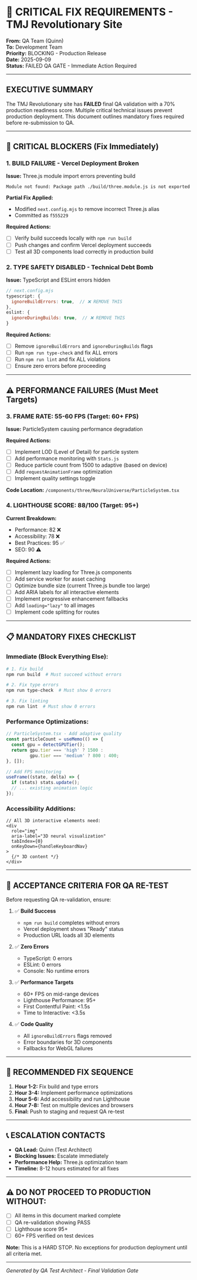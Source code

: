 # 🚨 CRITICAL FIX REQUIREMENTS - TMJ Revolutionary Site
**From:** QA Team (Quinn)  
**To:** Development Team  
**Priority:** BLOCKING - Production Release  
**Date:** 2025-09-09  
**Status:** FAILED QA GATE - Immediate Action Required

---

## EXECUTIVE SUMMARY
The TMJ Revolutionary site has **FAILED** final QA validation with a 70% production readiness score. Multiple critical technical issues prevent production deployment. This document outlines mandatory fixes required before re-submission to QA.

---

## 🔴 CRITICAL BLOCKERS (Fix Immediately)

### 1. BUILD FAILURE - Vercel Deployment Broken
**Issue:** Three.js module import errors preventing build
```
Module not found: Package path ./build/three.module.js is not exported
```

**Partial Fix Applied:**
- Modified `next.config.mjs` to remove incorrect Three.js alias
- Committed as `f555229`

**Required Actions:**
- [ ] Verify build succeeds locally with `npm run build`
- [ ] Push changes and confirm Vercel deployment succeeds
- [ ] Test all 3D components load correctly in production build

### 2. TYPE SAFETY DISABLED - Technical Debt Bomb
**Issue:** TypeScript and ESLint errors hidden
```javascript
// next.config.mjs
typescript: {
  ignoreBuildErrors: true,  // ❌ REMOVE THIS
},
eslint: {
  ignoreDuringBuilds: true,  // ❌ REMOVE THIS
}
```

**Required Actions:**
- [ ] Remove `ignoreBuildErrors` and `ignoreDuringBuilds` flags
- [ ] Run `npm run type-check` and fix ALL errors
- [ ] Run `npm run lint` and fix ALL violations
- [ ] Ensure zero errors before proceeding

---

## ⚠️ PERFORMANCE FAILURES (Must Meet Targets)

### 3. FRAME RATE: 55-60 FPS (Target: 60+ FPS)
**Issue:** ParticleSystem causing performance degradation

**Required Actions:**
- [ ] Implement LOD (Level of Detail) for particle system
- [ ] Add performance monitoring with `Stats.js`
- [ ] Reduce particle count from 1500 to adaptive (based on device)
- [ ] Add `requestAnimationFrame` optimization
- [ ] Implement quality settings toggle

**Code Location:** `/components/three/NeuralUniverse/ParticleSystem.tsx`

### 4. LIGHTHOUSE SCORE: 88/100 (Target: 95+)
**Current Breakdown:**
- Performance: 82 ❌
- Accessibility: 78 ❌
- Best Practices: 95 ✅
- SEO: 90 ⚠️

**Required Actions:**
- [ ] Implement lazy loading for Three.js components
- [ ] Add service worker for asset caching
- [ ] Optimize bundle size (current Three.js bundle too large)
- [ ] Add ARIA labels for all interactive elements
- [ ] Implement progressive enhancement fallbacks
- [ ] Add `loading="lazy"` to all images
- [ ] Implement code splitting for routes

---

## 📋 MANDATORY FIXES CHECKLIST

### Immediate (Block Everything Else):
```bash
# 1. Fix build
npm run build  # Must succeed without errors

# 2. Fix type errors
npm run type-check  # Must show 0 errors

# 3. Fix linting
npm run lint  # Must show 0 errors
```

### Performance Optimizations:
```typescript
// ParticleSystem.tsx - Add adaptive quality
const particleCount = useMemo(() => {
  const gpu = detectGPUTier();
  return gpu.tier === 'high' ? 1500 : 
         gpu.tier === 'medium' ? 800 : 400;
}, []);

// Add FPS monitoring
useFrame((state, delta) => {
  if (stats) stats.update();
  // ... existing animation logic
});
```

### Accessibility Additions:
```tsx
// All 3D interactive elements need:
<div 
  role="img" 
  aria-label="3D neural visualization"
  tabIndex={0}
  onKeyDown={handleKeyboardNav}
>
  {/* 3D content */}
</div>
```

---

## 🎯 ACCEPTANCE CRITERIA FOR QA RE-TEST

Before requesting QA re-validation, ensure:

1. ✅ **Build Success**
   - `npm run build` completes without errors
   - Vercel deployment shows "Ready" status
   - Production URL loads all 3D elements

2. ✅ **Zero Errors**
   - TypeScript: 0 errors
   - ESLint: 0 errors
   - Console: No runtime errors

3. ✅ **Performance Targets**
   - 60+ FPS on mid-range devices
   - Lighthouse Performance: 95+
   - First Contentful Paint: <1.5s
   - Time to Interactive: <3.5s

4. ✅ **Code Quality**
   - All `ignoreBuildErrors` flags removed
   - Error boundaries for 3D components
   - Fallbacks for WebGL failures

---

## 🚀 RECOMMENDED FIX SEQUENCE

1. **Hour 1-2:** Fix build and type errors
2. **Hour 3-4:** Implement performance optimizations
3. **Hour 5-6:** Add accessibility and run Lighthouse
4. **Hour 7-8:** Test on multiple devices and browsers
5. **Final:** Push to staging and request QA re-test

---

## 📞 ESCALATION CONTACTS

- **QA Lead:** Quinn (Test Architect)
- **Blocking Issues:** Escalate immediately
- **Performance Help:** Three.js optimization team
- **Timeline:** 8-12 hours estimated for all fixes

---

## ⚠️ DO NOT PROCEED TO PRODUCTION WITHOUT:
- [ ] All items in this document marked complete
- [ ] QA re-validation showing PASS
- [ ] Lighthouse score 95+
- [ ] 60+ FPS verified on test devices

**Note:** This is a HARD STOP. No exceptions for production deployment until all criteria met.

---

*Generated by QA Test Architect - Final Validation Gate*
